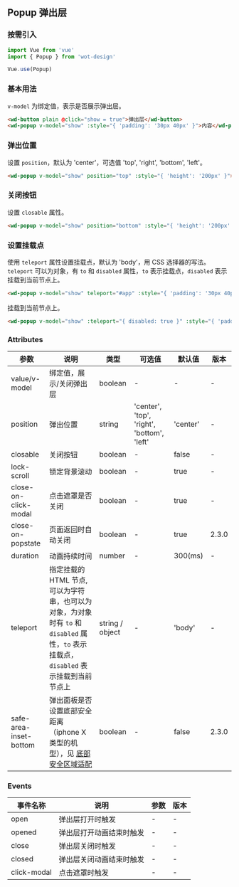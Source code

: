## Popup 弹出层

### 按需引入

```javascript
import Vue from 'vue'
import { Popup } from 'wot-design'

Vue.use(Popup)
```

### 基本用法

`v-model` 为绑定值，表示是否展示弹出层。

```html
<wd-button plain @click="show = true">弹出层</wd-button>
<wd-popup v-model="show" :style="{ 'padding': '30px 40px' }">内容</wd-popup>
```

### 弹出位置

设置 `position`，默认为 'center'，可选值 'top', 'right', 'bottom', 'left'。

```html
<wd-popup v-model="show" position="top" :style="{ 'height': '200px' }"></wd-popup>
```

### 关闭按钮

设置 `closable` 属性。

```html
<wd-popup v-model="show" position="bottom" :style="{ 'height': '200px' }" closable></wd-popup>
```

### 设置挂载点

使用 `teleport` 属性设置挂载点，默认为 'body'，用 CSS 选择器的写法。 `teleport` 可以为对象，有 `to` 和 `disabled` 属性，`to` 表示挂载点，`disabled` 表示挂载到当前节点上。

```html
<wd-popup v-model="show" teleport="#app" :style="{ 'padding': '30px 40px' }">内容</wd-popup>
```

挂载到当前节点上。

```html
<wd-popup v-model="show" :teleport="{ disabled: true }" :style="{ 'padding': '30px 40px' }">内容</wd-popup>
```

### Attributes

| 参数 | 说明 | 类型 | 可选值 | 默认值 | 版本 |
|-----|-----|------|-------|-------|-----|
| value/v-model | 绑定值，展示/关闭弹出层 | boolean | - | - | - |
| position | 弹出位置 | string | 'center', 'top', 'right', 'bottom', 'left' | 'center' | - |
| closable | 关闭按钮 | boolean | - | false | - |
| lock-scroll | 锁定背景滚动 | boolean | - | true | - |
| close-on-click-modal | 点击遮罩是否关闭 | boolean | - | true | - |
| close-on-popstate | 页面返回时自动关闭 | boolean | - | true | 2.3.0 |
| duration | 动画持续时间 | number | - | 300(ms) | - |
| teleport | 指定挂载的 HTML 节点, 可以为字符串，也可以为对象，为对象时有 `to` 和 `disabled` 属性，`to` 表示挂载点，`disabled` 表示挂载到当前节点上 | string / object  | - | 'body' | - |
| safe-area-inset-bottom | 弹出面板是否设置底部安全距离（iphone X 类型的机型），见 [底部安全区域适配](#/components/commonProblems#di-bu-an-quan-qu-yu-gua-pei-iphone-x-lei-xing-de-ji-xing) | boolean | - | false | 2.3.0 |

### Events

| 事件名称 | 说明 | 参数 | 版本 |
|---------|-----|-----|------|
| open | 弹出层打开时触发 | - | - |
| opened | 弹出层打开动画结束时触发 | - | - |
| close | 弹出层关闭时触发 | - | - |
| closed | 弹出层关闭动画结束时触发 | - | - |
| click-modal | 点击遮罩时触发 | - | - |
